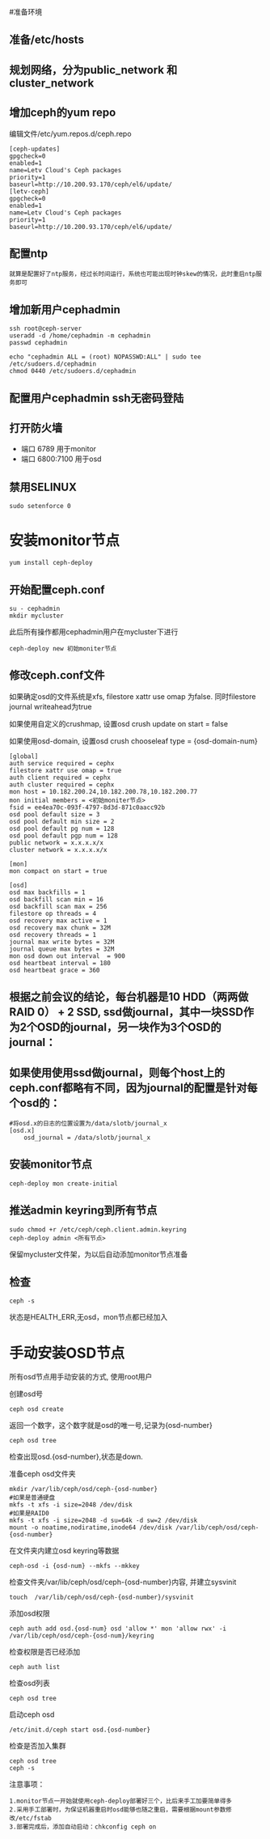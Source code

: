 #准备环境

## 准备/etc/hosts

## 规划网络，分为public_network 和 cluster_network

## 增加ceph的yum repo

编辑文件/etc/yum.repos.d/ceph.repo

    [ceph-updates]
    gpgcheck=0
    enabled=1
    name=Letv Cloud's Ceph packages
    priority=1
    baseurl=http://10.200.93.170/ceph/el6/update/
    [letv-ceph]
    gpgcheck=0
    enabled=1
    name=Letv Cloud's Ceph packages
    priority=1
    baseurl=http://10.200.93.170/ceph/el6/update/

## 配置ntp

    就算是配置好了ntp服务，经过长时间运行，系统也可能出现时钟skew的情况，此时重启ntp服务即可

## 增加新用户cephadmin

    ssh root@ceph-server
    useradd -d /home/cephadmin -m cephadmin
    passwd cephadmin

    echo "cephadmin ALL = (root) NOPASSWD:ALL" | sudo tee /etc/sudoers.d/cephadmin
    chmod 0440 /etc/sudoers.d/cephadmin

## 配置用户cephadmin ssh无密码登陆

## 打开防火墙

* 端口 6789 用于monitor
* 端口 6800:7100 用于osd

## 禁用SELINUX

    sudo setenforce 0

# 安装monitor节点

    yum install ceph-deploy


## 开始配置ceph.conf
    
    
    su - cephadmin
    mkdir mycluster

此后所有操作都用cephadmin用户在mycluster下进行
    
    ceph-deploy new 初始moniter节点
    
## 修改ceph.conf文件


如果确定osd的文件系统是xfs, filestore xattr use omap 为false. 同时filestore journal writeahead为true

如果使用自定义的crushmap, 设置osd crush update on start = false

如果使用osd-domain, 设置osd crush chooseleaf type = {osd-domain-num}


    [global]
    auth service required = cephx
    filestore xattr use omap = true
    auth client required = cephx
    auth cluster required = cephx
    mon host = 10.182.200.24,10.182.200.78,10.182.200.77
    mon initial members = <初始moniter节点>
    fsid = ee4ea70c-093f-4797-8d3d-871c0aacc92b
    osd pool default size = 3
    osd pool default min size = 2
    osd pool default pg num = 128
    osd pool default pgp num = 128
    public network = x.x.x.x/x
    cluster network = x.x.x.x/x

    [mon]
    mon compact on start = true
    
    [osd]
    osd max backfills = 1
    osd backfill scan min = 16
    osd backfill scan max = 256
    filestore op threads = 4
    osd recovery max active = 1
    osd recovery max chunk = 32M
    osd recovery threads = 1
    journal max write bytes = 32M
    journal queue max bytes = 32M
    mon osd down out interval  = 900
    osd heartbeat interval = 180
    osd heartbeat grace = 360



## 根据之前会议的结论，每台机器是10 HDD（两两做RAID 0） + 2 SSD, ssd做journal，其中一块SSD作为2个OSD的journal，另一块作为3个OSD的journal：

## 如果使用使用ssd做journal，则每个host上的ceph.conf都略有不同，因为journal的配置是针对每个osd的：

    #将osd.x的日志的位置设置为/data/slotb/journal_x
    [osd.x]
        osd_journal = /data/slotb/journal_x
        

## 安装monitor节点
    
    ceph-deploy mon create-initial
    
## 推送admin keyring到所有节点
    
    sudo chmod +r /etc/ceph/ceph.client.admin.keyring
    ceph-deploy admin <所有节点>

保留mycluster文件架，为以后自动添加monitor节点准备

## 检查
    
    ceph -s

状态是HEALTH_ERR,无osd，mon节点都已经加入



# 手动安装OSD节点


所有osd节点用手动安装的方式, 使用root用户

创建osd号
    
    ceph osd create

返回一个数字，这个数字就是osd的唯一号,记录为{osd-number}

    ceph osd tree

检查出现osd.{osd-number},状态是down.

准备ceph osd文件夹
    
    mkdir /var/lib/ceph/osd/ceph-{osd-number}
    #如果是普通硬盘
    mkfs -t xfs -i size=2048 /dev/disk
    #如果是RAID0
    mkfs -t xfs -i size=2048 -d su=64k -d sw=2 /dev/disk
    mount -o noatime,nodiratime,inode64 /dev/disk /var/lib/ceph/osd/ceph-{osd-number}

在文件夹内建立osd keyring等数据
    
    ceph-osd -i {osd-num} --mkfs --mkkey

检查文件夹/var/lib/ceph/osd/ceph-{osd-number}内容, 并建立sysvinit

    touch  /var/lib/ceph/osd/ceph-{osd-number}/sysvinit

添加osd权限

    ceph auth add osd.{osd-num} osd 'allow *' mon 'allow rwx' -i /var/lib/ceph/osd/ceph-{osd-num}/keyring   
    
检查权限是否已经添加

    ceph auth list

检查osd列表
    
    ceph osd tree

启动ceph osd

    /etc/init.d/ceph start osd.{osd-number}

检查是否加入集群

    ceph osd tree
    ceph -s
    
注意事项：

    1.monitor节点一开始就使用ceph-deploy部署好三个，比后来手工加要简单得多
    2.采用手工部署时，为保证机器重启时osd能够也随之重启，需要根据mount参数修改/etc/fstab
    3.部署完成后，添加自动启动：chkconfig ceph on
    
